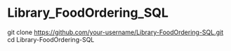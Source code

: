 # Library_FoodOrdering_SQL
git clone https://github.com/your-username/Library-FoodOrdering-SQL.git
cd Library-FoodOrdering-SQL
